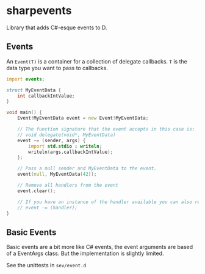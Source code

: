 # sharpevents
Library that adds C#-esque events to D.

## Events

An `Event(T)` is a container for a collection of delegate callbacks. `T` is the data type you want to pass to callbacks.

```d
import events;

struct MyEventData {
	int callbackIntValue;
}

void main() {
	Event!MyEventData event = new Event!MyEventData;

	// The function signature that the event accepts in this case is:
	// void delegate(void*, MyEventData)
	event ~= (sender, args) {
		import std.stdio : writeln;
		writeln(args.callbackIntValue);
	};

	// Pass a null sender and MyEventData to the event.
	event(null, MyEventData(42));

	// Remove all handlers from the event
	event.clear();

	// If you have an instance of the handler available you can also remove a single instance via
	// event -= (handler);
}
```

## Basic Events

Basic events are a bit more like C# events, the event arguments are based of a EventArgs class. But the implementation is slightly limited.

See the unittests in `sev/event.d`